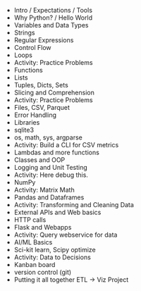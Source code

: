- Intro / Expectations / Tools
- Why Python? / Hello World
- Variables and Data Types
- Strings
- Regular Expressions
- Control Flow
- Loops
- Activity: Practice Problems
- Functions
- Lists
- Tuples, Dicts, Sets
- Slicing and Comprehension
- Activity: Practice Problems
- Files, CSV, Parquet
- Error Handling
- Libraries
- sqlite3
- os, math, sys, argparse
- Activity: Build a CLI for CSV metrics
- Lambdas and more functions
- Classes and OOP
- Logging and Unit Testing
- Activity: Here debug this.
- NumPy
- Activity: Matrix Math
- Pandas and Dataframes
- Activity: Transforming and Cleaning Data
- External APIs and Web basics
- HTTP calls
- Flask and Webapps
- Activity: Query webservice for data
- AI/ML Basics
- Sci-kit learn, Scipy optimize
- Activity: Data to Decisions
- Kanban board
- version control (git)
- Putting it all together ETL → Viz Project